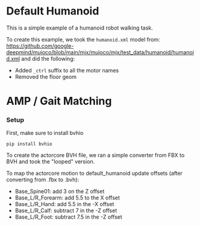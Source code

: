 # Default Humanoid

This is a simple example of a humanoid robot walking task.

To create this example, we took the `humanoid.xml` model from: https://github.com/google-deepmind/mujoco/blob/main/mjx/mujoco/mjx/test_data/humanoid/humanoid.xml and did the following:
- Added `_ctrl` suffix to all the motor names
- Removed the floor geom

# AMP / Gait Matching
### Setup

First, make sure to install bvhio
```
pip install bvhio
```

To create the actorcore BVH file, we ran a simple converter from FBX to BVH and took the "looped" version.

To map the actorcore motion to default_humanoid update offsets (after converting from .fbx to .bvh):
- Base_Spine01: add 3 on the Z offset
- Base_L/R_Forearm: add 5.5 to the X offset
- Base_L/R_Hand: add 5.5 in the -X offset
- Base_L/R_Calf: subtract 7 in the -Z offset
- Base_L/R_Foot: subtract 7.5 in the -Z offset